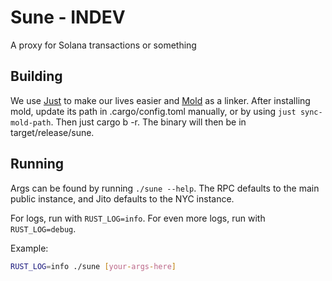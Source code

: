 # Sune - INDEV

A proxy for Solana transactions or something

## Building

We use [Just](https://just.systems) to make our lives easier and [Mold](https://github.com/rui314/mold) as a linker. After installing mold, update its path in .cargo/config.toml
manually, or by using `just sync-mold-path`. Then just cargo b -r. The binary will then be in target/release/sune.

## Running

Args can be found by running `./sune --help`. The RPC defaults to the main public instance, and Jito defaults to the NYC instance.

For logs, run with `RUST_LOG=info`. For even more logs, run with `RUST_LOG=debug`.

Example:

```bash
RUST_LOG=info ./sune [your-args-here]
```
